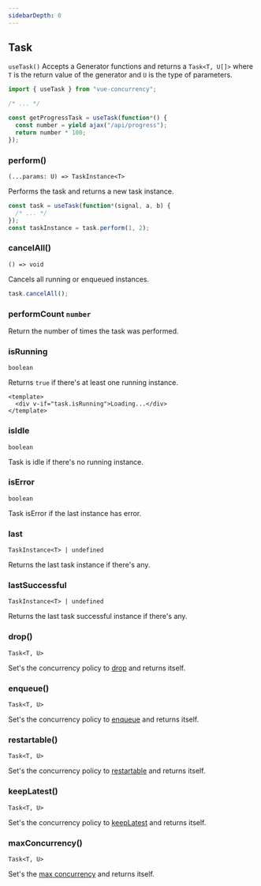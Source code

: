 ```yaml
---
sidebarDepth: 0
---
```


## Task

`useTask()` Accepts a Generator functions and returns a `Task<T, U[]>` where `T` is the return value of the generator and `U` is the type of parameters.

```ts
import { useTask } from "vue-concurrency";

/* ... */

const getProgressTask = useTask(function*() {
  const number = yield ajax("/api/progress");
  return number * 100;
});
```

<ApiHeader>

### perform()

`(...params: U) => TaskInstance<T>`

 </ApiHeader>

Performs the task and returns a new task instance.

```ts
const task = useTask(function*(signal, a, b) {
  /* ... */
});
const taskInstance = task.perform(1, 2);
```

<ApiHeader>

### cancelAll()

`() => void`

 </ApiHeader>

Cancels all running or enqueued instances.

```ts
task.cancelAll();
```

<ApiHeader>

### performCount `number`

</ApiHeader>

Return the number of times the task was performed.

<ApiHeader>

### isRunning

`boolean`

</ApiHeader>

Returns `true` if there's at least one running instance.

```vue
<template>
  <div v-if="task.isRunning">Loading...</div>
</template>
```

<ApiHeader>

### isIdle

`boolean`

</ApiHeader>

Task is idle if there's no running instance.

<ApiHeader>

### isError

`boolean`

</ApiHeader>

Task isError if the last instance has error.

<ApiHeader>

### last

`TaskInstance<T> | undefined`

</ApiHeader>

Returns the last task instance if there's any.

<ApiHeader>

### lastSuccessful

`TaskInstance<T> | undefined`

</ApiHeader>

Returns the last task successful instance if there's any.

<ApiHeader>

### drop()

`Task<T, U>`

 </ApiHeader>

Set's the concurrency policy to [drop](/managing-concurrency/#drop) and returns itself.

<ApiHeader>

### enqueue()

`Task<T, U>`

 </ApiHeader>

Set's the concurrency policy to [enqueue](/managing-concurrency/#enqueue) and returns itself.

<ApiHeader>

### restartable()

`Task<T, U>`

 </ApiHeader>

Set's the concurrency policy to [restartable](/managing-concurrency/#restartable) and returns itself.

<ApiHeader>

### keepLatest()

`Task<T, U>`

 </ApiHeader>

Set's the concurrency policy to [keepLatest](/managing-concurrency/#keepLatest) and returns itself.

<ApiHeader>

### maxConcurrency()

`Task<T, U>`

 </ApiHeader>

Set's the [max concurrency](/managing-concurrency/#maxconcurrency) and returns itself.
